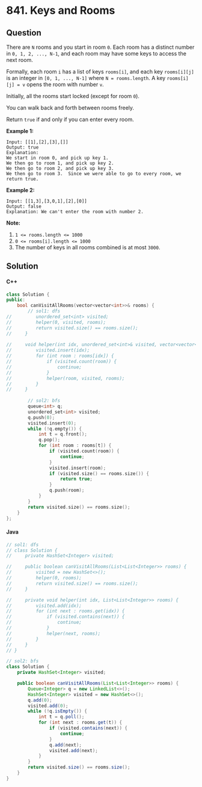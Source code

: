 # 841. Keys and Rooms

## Question

There are `N` rooms and you start in room `0`. Each room has a distinct number in `0, 1, 2, ..., N-1`, and each room may have some keys to access the next room.

Formally, each room `i` has a list of keys `rooms[i]`, and each key `rooms[i][j]` is an integer in `[0, 1, ..., N-1]` where `N = rooms.length`. A key `rooms[i][j] = v` opens the room with number `v`.

Initially, all the rooms start locked (except for room `0`).

You can walk back and forth between rooms freely.

Return `true` if and only if you can enter every room.

**Example 1:**

```
Input: [[1],[2],[3],[]]
Output: true
Explanation:  
We start in room 0, and pick up key 1.
We then go to room 1, and pick up key 2.
We then go to room 2, and pick up key 3.
We then go to room 3.  Since we were able to go to every room, we return true.
```

**Example 2:**

```
Input: [[1,3],[3,0,1],[2],[0]]
Output: false
Explanation: We can't enter the room with number 2.
```

**Note:**

1. `1 <= rooms.length <= 1000`
2. `0 <= rooms[i].length <= 1000`
3. The number of keys in all rooms combined is at most `3000`.

## Solution

#### C++

```cpp
class Solution {
public:
    bool canVisitAllRooms(vector<vector<int>>& rooms) {
        // sol1: dfs
//         unordered_set<int> visited;
//         helper(0, visited, rooms);
//         return visited.size() == rooms.size();
//     }
    
//     void helper(int idx, unordered_set<int>& visited, vector<vector<int>>& rooms) {
//         visited.insert(idx);
//         for (int room : rooms[idx]) {
//             if (visited.count(room)) {
//                 continue;
//             }
//             helper(room, visited, rooms);
//         }
//     }
        
        // sol2: bfs
        queue<int> q;
        unordered_set<int> visited;
        q.push(0);
        visited.insert(0);
        while (!q.empty()) {
            int t = q.front();
            q.pop();
            for (int room : rooms[t]) {
                if (visited.count(room)) {
                    continue;
                }
                visited.insert(room);
                if (visited.size() == rooms.size()) {
                    return true;
                }
                q.push(room);
            }
        }
        return visited.size() == rooms.size();
    }
};
```

#### Java

```java
// sol1: dfs
// class Solution {
//     private HashSet<Integer> visited;

//     public boolean canVisitAllRooms(List<List<Integer>> rooms) {
//         visited = new HashSet<>();
//         helper(0, rooms);
//         return visited.size() == rooms.size();
//     }

//     private void helper(int idx, List<List<Integer>> rooms) {
//         visited.add(idx);
//         for (int next : rooms.get(idx)) {
//             if (visited.contains(next)) {
//                 continue;
//             }
//             helper(next, rooms);
//         }
//     }
// }

// sol2: bfs
class Solution {
    private HashSet<Integer> visited;

    public boolean canVisitAllRooms(List<List<Integer>> rooms) {
        Queue<Integer> q = new LinkedList<>();
        HashSet<Integer> visited = new HashSet<>();
        q.add(0);
        visited.add(0);
        while (!q.isEmpty()) {
            int t = q.poll();
            for (int next : rooms.get(t)) {
                if (visited.contains(next)) {
                    continue;
                }
                q.add(next);
                visited.add(next);
            }
        }
        return visited.size() == rooms.size();
    }
}
```
